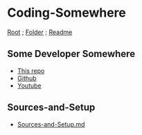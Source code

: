 # Coding-Somewhere

[Root](https://github.com/Some-Developer-Somewhere/Coding-Somewhere) ;
[Folder](https://github.com/Some-Developer-Somewhere/Coding-Somewhere) ;
[Readme](./README.md)

## Some Developer Somewhere

- [This repo](https://github.com/Some-Developer-Somewhere/Coding-Somewhere)
- [Github](https://github.com/Some-Developer-Somewhere)
- [Youtube](https://www.youtube.com/channel/UCsLuF1Ul_jUHy0oaThm3iQQ)

## Sources-and-Setup

- [Sources-and-Setup.md](/Sources-and-Setup/README.md)
